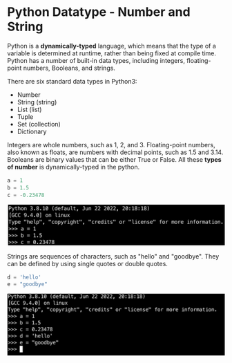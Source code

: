 # Python Datatype - Number and String

Python is a **dynamically-typed** language, which means that the type of a variable is determined at runtime, rather than being fixed at compile time. Python has a number of built-in data types, including integers, floating-point numbers, Booleans, and strings.

There are six standard data types in Python3:

- Number
- String (string)
- List (list)
- Tuple
- Set (collection)
- Dictionary

Integers are whole numbers, such as 1, 2, and 3. Floating-point numbers, also known as floats, are numbers with decimal points, such as 1.5 and 3.14. Booleans are binary values that can be either True or False. All these **types of number** is dynamically-typed in the python.

```python
a = 1
b = 1.5
c = -0.23478
```

![image-20221207000155414](assets/image-20221207000155414.png)

Strings are sequences of characters, such as "hello" and "goodbye". They can be defined by using single quotes or double quotes.

```python
d = 'hello'
e = "goodbye"
```

![image-20221207000320274](assets/image-20221207000320274.png)
